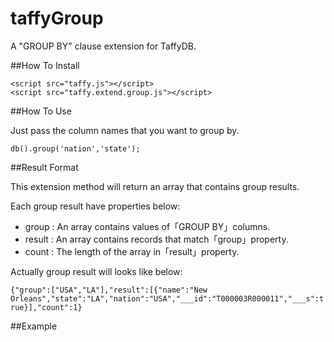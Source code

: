 taffyGroup
==========

A "GROUP BY" clause extension for TaffyDB.

##How To Install

`<script src="taffy.js"></script>`   
`<script src="taffy.extend.group.js"></script>`

##How To Use

Just pass the column names that you want to group by.

`db().group('nation','state');`

##Result Format

This extension method will return an array that contains group results.

Each group result have properties below:

- group : An array contains values of「GROUP BY」columns.
- result : An array contains records that match「group」property.
- count : The length of the array in「result」property.

Actually group result will looks like below:

`{"group":["USA","LA"],"result":[{"name":"New Orleans","state":"LA","nation":"USA","___id":"T000003R000011","___s":true}],"count":1}`

##Example